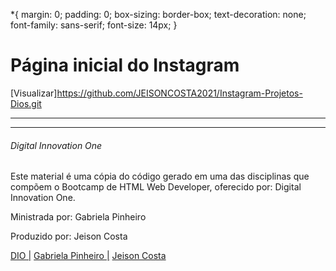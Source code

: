 *{
    margin: 0;
    padding: 0;
    box-sizing: border-box;
    text-decoration: none;
    font-family: sans-serif;
    font-size: 14px;
}
# Página inicial do Instagram

[Visualizar]https://github.com/JEISONCOSTA2021/Instagram-Projetos-Dios.git
___
___                 

###### Digital Innovation One

Este material é uma cópia do código gerado em uma das disciplinas que compõem o Bootcamp de HTML Web Developer, oferecido por: Digital Innovation One.

Ministrada por: Gabriela Pinheiro

Produzido por: Jeison Costa

[ DIO |](https://www.linkedin.com/school/digitalinnovation-one/about/)
[ Gabriela Pinheiro |](https://www.linkedin.com/in/gabrielapinheiro129/)
[ Jeison Costa](https://www.linkedin.com/in/jeison-costa/)




